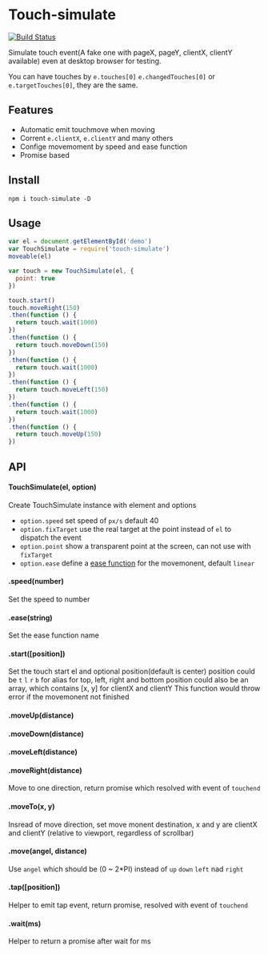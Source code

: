 # Touch-simulate

  [![Build Status](https://secure.travis-ci.org/chemzqm/touch-simulate.svg)](http://travis-ci.org/chemzqm/touch-simulate)

  Simulate touch event(A fake one with pageX, pageY, clientX, clientY available) even at desktop browser for testing.

  You can have touches by `e.touches[0]` `e.changedTouches[0]` or `e.targetTouches[0]`, they are the same.

## Features

* Automatic emit touchmove when moving
* Corrent `e.clientX`, `e.clientY` and many others
* Confige movemoment by speed and ease function
* Promise based

## Install

    npm i touch-simulate -D

## Usage

``` js
var el = document.getElementById('demo')
var TouchSimulate = require('touch-simulate')
moveable(el)

var touch = new TouchSimulate(el, {
  point: true
})

touch.start()
touch.moveRight(150)
.then(function () {
  return touch.wait(1000)
})
.then(function () {
  return touch.moveDown(150)
})
.then(function () {
  return touch.wait(1000)
})
.then(function () {
  return touch.moveLeft(150)
})
.then(function () {
  return touch.wait(1000)
})
.then(function () {
  return touch.moveUp(150)
})
```

## API

#### TouchSimulate(el, option)

Create TouchSimulate instance with element and options
* `option.speed` set speed of `px/s` default 40
* `option.fixTarget` use the real target at the point instead of `el` to dispatch the event
* `option.point` show a transparent point at the screen, can not use with `fixTarget`
* `option.ease` define a [ease function](https://github.com/component/ease) for the movemonent, default `linear`

#### .speed(number)

Set the speed to number

#### .ease(string)

Set the ease function name

#### .start([position])

Set the touch start el and optional position(default is center)
position could be `t` `l` `r` `b` for alias for top, left, right and bottom
position could also be an array, which contains [x, y] for clientX and clientY
This function would throw error if the movemonent not finished

#### .moveUp(distance)
#### .moveDown(distance)
#### .moveLeft(distance)
#### .moveRight(distance)

Move to one direction, return promise which resolved with event of `touchend`

#### .moveTo(x, y)

Insread of move direction, set move monent destination,
x and y are clientX and clientY (relative to viewport, regardless of scrollbar)

#### .move(angel, distance)

Use `angel` which should be (0 ~ 2*PI) instead of `up` `down` `left` nad `right`

#### .tap([position])

Helper to emit tap event, return promise, resolved with event of `touchend`

#### .wait(ms)

Helper to return a promise after wait for ms
